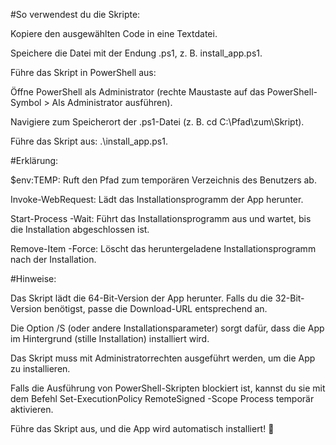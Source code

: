 #So verwendest du die Skripte:


Kopiere den ausgewählten Code in eine Textdatei.

Speichere die Datei mit der Endung .ps1, z. B. install_app.ps1.

Führe das Skript in PowerShell aus:

Öffne PowerShell als Administrator (rechte Maustaste auf das PowerShell-Symbol > Als Administrator ausführen).

Navigiere zum Speicherort der .ps1-Datei (z. B. cd C:\Pfad\zum\Skript).

Führe das Skript aus: .\install_app.ps1.

#Erklärung:


$env:TEMP: Ruft den Pfad zum temporären Verzeichnis des Benutzers ab.

Invoke-WebRequest: Lädt das Installationsprogramm der App herunter.

Start-Process -Wait: Führt das Installationsprogramm aus und wartet, bis die Installation abgeschlossen ist.

Remove-Item -Force: Löscht das heruntergeladene Installationsprogramm nach der Installation.

#Hinweise:


Das Skript lädt die 64-Bit-Version der App herunter. Falls du die 32-Bit-Version benötigst, passe die Download-URL entsprechend an.

Die Option /S (oder andere Installationsparameter) sorgt dafür, dass die App im Hintergrund (stille Installation) installiert wird.

Das Skript muss mit Administratorrechten ausgeführt werden, um die App zu installieren.

Falls die Ausführung von PowerShell-Skripten blockiert ist, kannst du sie mit dem Befehl Set-ExecutionPolicy RemoteSigned -Scope Process temporär aktivieren.

Führe das Skript aus, und die App wird automatisch installiert! 🚀